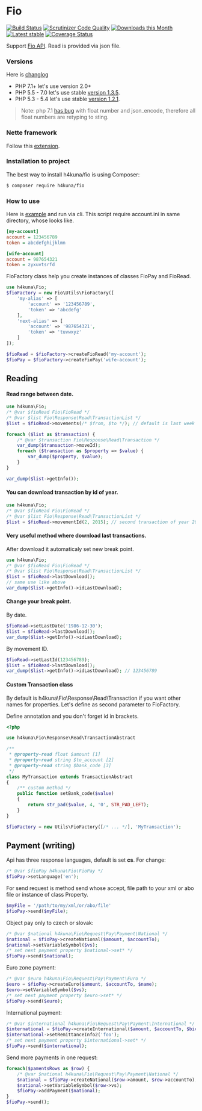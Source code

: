 # Fio

[![Build Status](https://travis-ci.org/h4kuna/fio.svg?branch=master)](https://travis-ci.org/h4kuna/fio)
[![Scrutinizer Code Quality](https://scrutinizer-ci.com/g/h4kuna/fio/badges/quality-score.png?b=master)](https://scrutinizer-ci.com/g/h4kuna/fio/?branch=master)
[![Downloads this Month](https://img.shields.io/packagist/dm/h4kuna/fio.svg)](https://packagist.org/packages/h4kuna/fio)
[![Latest stable](https://img.shields.io/packagist/v/h4kuna/fio.svg)](https://packagist.org/packages/h4kuna/fio)
[![Coverage Status](https://coveralls.io/repos/github/h4kuna/fio/badge.svg?branch=master)](https://coveralls.io/github/h4kuna/fio?branch=master)

Support [Fio API](http://www.fio.sk/docs/cz/API_Bankovnictvi.pdf). Read is provided via json file.

### Versions

Here is [changlog](changelog.md)

- PHP 7.1+ let's use version 2.0+
- PHP 5.5 - 7.0 let's use stable [version 1.3.5](https://github.com/h4kuna/fio/releases/tag/v1.3.5).
- PHP 5.3 - 5.4 let's use stable [version 1.2.1](https://github.com/h4kuna/fio/releases/tag/v1.2.1).

> Note: php 7.1 [has bug](https://bugs.php.net/bug.php?id=72567) with float number and json_encode, therefore all float numbers are retyping to sting.

### Nette framework
Follow this [extension](//github.com/h4kuna/fio-nette).


### Installation to project

The best way to install h4kuna/fio is using Composer:
```sh
$ composer require h4kuna/fio
```

### How to use
Here is [example](tests/origin/FioTest.php) and run via cli. This script require account.ini in same directory, whose looks like.

```ini
[my-account]
account = 123456789
token = abcdefghijklmn

[wife-account]
account = 987654321
token = zyxuvtsrfd
```

FioFactory class help you create instances of classes FioPay and FioRead.

```php
use h4kuna\Fio;
$fioFactory = new Fio\Utils\FioFactory([
	'my-alias' => [
		'account' => '123456789',
		'token' => 'abcdefg'
	],
	'next-alias' => [
		'account' => '987654321',
		'token' => 'tuvwxyz'
	]
]);

$fioRead = $fioFactory->createFioRead('my-account');
$fioPay = $fioFactory->createFioPay('wife-account');
```

## Reading

#### Read range between date.

```php
use h4kuna\Fio;
/* @var $fioRead Fio\FioRead */
/* @var $list Fio\Response\Read\TransactionList */
$list = $fioRead->movements(/* $from, $to */); // default is last week

foreach ($list as $transaction) {
    /* @var $transaction Fio\Response\Read\Transaction */
    var_dump($transaction->moveId);
    foreach ($transaction as $property => $value) {
        var_dump($property, $value);
    }
}

var_dump($list->getInfo());
```

#### You can download transaction by id of year.
```php
use h4kuna\Fio;
/* @var $fioRead Fio\FioRead */
/* @var $list Fio\Response\Read\TransactionList */
$list = $fioRead->movementId(2, 2015); // second transaction of year 2015
```

#### Very useful method where download last transactions.
After download it automaticaly set new break point.
```php
use h4kuna\Fio;
/* @var $fioRead Fio\FioRead */
/* @var $list Fio\Response\Read\TransactionList */
$list = $fioRead->lastDownload();
// same use like above
var_dump($list->getInfo()->idLastDownload);
```

#### Change your break point.
By date.
```php
$fioRead->setLastDate('1986-12-30');
$list = $fioRead->lastDownload();
var_dump($list->getInfo()->idLastDownload);
```

By movement ID.
```php
$fioRead->setLastId(123456789);
$list = $fioRead->lastDownload();
var_dump($list->getInfo()->idLastDownload); // 123456789
```

#### Custom Transaction class
By default is h4kuna\Fio\Response\Read\Transaction if you want other names for properties. Let's define as second parameter to FioFactory.


Define annotation and you don't forget id in brackets.
```php
<?php

use h4kuna\Fio\Response\Read\TransactionAbstract

/**
 * @property-read float $amount [1]
 * @property-read string $to_account [2]
 * @property-read string $bank_code [3]
 */
class MyTransaction extends TransactionAbstract
{
	/** custom method */
	public function setBank_code($value)
	{
		return str_pad($value, 4, '0', STR_PAD_LEFT);
	}
}

$fioFactory = new Utils\FioFactory([/* ... */], 'MyTransaction');
```


## Payment (writing)

Api has three response languages, default is set **cs**. For change:
```php
/* @var $fioPay h4kuna\Fio\FioPay */
$fioPay->setLanguage('en');
```

For send request is method send whose accept, file path to your xml or abo file or instance of class Property.
```php
$myFile = '/path/to/my/xml/or/abo/file'
$fioPay->send($myFile);
```

Object pay only to czech or slovak:
```php
/* @var $national h4kuna\Fio\Request\Pay\Payment\National */
$national = $fioPay->createNational($amount, $accountTo);
$national->setVariableSymbol($vs);
/* set next payment property $national->set* */
$fioPay->send($national);
```

Euro zone payment:
```php
/* @var $euro h4kuna\Fio\Request\Pay\Payment\Euro */
$euro = $fioPay->createEuro($amount, $accountTo, $name);
$euro->setVariableSymbol($vs);
/* set next payment property $euro->set* */
$fioPay->send($euro);
```

International payment:
```php
/* @var $international h4kuna\Fio\Request\Pay\Payment\International */
$international = $fioPay->createInternational($amount, $accountTo, $bic, $name, $street, $city, $country, $info);
$international->setRemittanceInfo2('foo');
/* set next payment property $international->set* */
$fioPay->send($international);
```

Send more payments in one request:
```php
foreach($pamentsRows as $row) {
	/* @var $national h4kuna\Fio\Request\Pay\Payment\National */
	$national = $fioPay->createNational($row->amount, $row->accountTo);
	$national->setVariableSymbol($row->vs);
	$fioPay->addPayment($national);
}
$fioPay->send();
```
